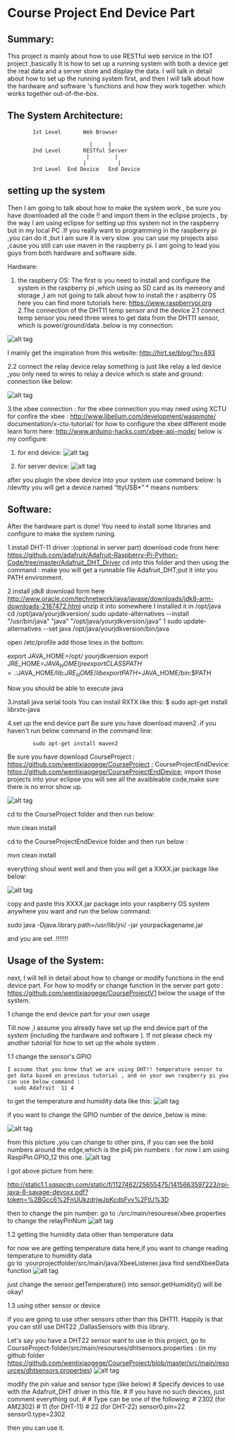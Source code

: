 ﻿Course Project End Device Part 
========================

Summary:
------------------------

This project is mainly about how to use RESTful web service in the IOT project ,basically It is how to set up a running system with both a device get the real data and a  server store and display the data. I will talk in detail about how to set up the running system first, and then I will talk about how the hardware and software 's functions and how they work together. which works together out-of-the-box.

The System Architecture:
------------------------

              
            1st Level       Web Browser 
     
                              |     |
            2nd Level       RESTful Server
                             |        |
                            |          |
            3rd Level  End Device   End Device


setting up the system 
------------------------
Then I am going to talk about how to make the system work , be sure you have downloaded all the code  !! and import them in the eclipse projects , by the way I am using eclipse for setting up this system not in the raspberry but in my local PC .If you really want to programming in the raspberry pi ,you can do it ,but I am sure it is very slow .you can use my projects also ,cause you still can use maven in the raspberry pi. I am going to lead you guys from both hardware and software side.

 Hardware:

1. the raspberry OS:
	The first is you need to install and configure the system in the raspberry pi ,which using as SD card as its memeory and storage ,I am 		not going to talk about how to install the r aspberry OS here you can find more tutorials here: https://www.raspberrypi.org
	2.The connection of the DHT11 temp sensor and the device 
	2.1 connect temp sensor
	you need three wires to get data from the DHT11 sensor, which is power/ground/data .below is my connection:
                              
![alt tag](https://github.com/wentixiaogege/CourseProjectEndDevice/blob/master/readme_img/temp_connection.png)                                               


I mainly get the inspiration from this website: http://hirt.se/blog/?p=493









2.2 connect the relay device
       relay something is just like relay a led device ,you only need to wires to relay a device which is state and ground: connection like below:
             
![alt tag](https://github.com/wentixiaogege/CourseProjectEndDevice/blob/master/readme_img/relay_connection.png)   










 


  

3.the xbee connection :
  	 for the xbee connection you may need using XCTU for confire the xbee :
		http://www.libelium.com/development/waspmote/	documentation/x-ctu-tutorial/
   	 for how to configure the xbee different mode learn form here:
 		http://www.arduino-hacks.com/xbee-api-mode/
	  	below is my configure: 
1. for end device:
![alt tag](https://github.com/wentixiaogege/CourseProjectEndDevice/blob/master/readme_img/xbee_end.png)   
















2. for server device:
![alt tag](https://github.com/wentixiaogege/CourseProjectEndDevice/blob/master/readme_img/xbee_server.png)


















after you plugin the xbee device into your system use command below:
             ls /dev/tty
	you will get a device named 
          “ttyUSB*” * means numbers:

 
Software:
------------

After the hardware part is done! You need to install some libraries and configure to make the system runing.

1.install DHT-11 driver :(optional in server part)
	download code from here:   https://github.com/adafruit/Adafruit-Raspberry-Pi-Python-Code/tree/master/Adafruit_DHT_Driver 
	cd into this folder and then using the command  : make 
	you will get a runnable file Adafruit_DHT;put it into you PATH environment.
 
2.install jdk8
	download  form here http://www.oracle.com/technetwork/java/javase/downloads/jdk8-arm-downloads-2187472.html
	unzip it into somewhere I installed it in /opt/java 
	cd /opt/java/yourjdkversion/
	sudo update-alternatives --install "/usr/bin/java" "java" "/opt/java/yourjdkversion/java" 1
	sudo update-alternatives --set java /opt/java/yourjdkversion/bin/java

   open /etc/profile add those lines in the bottom:


   export JAVA_HOME=/opt/ yourjdkversion
   export JRE_HOME=$JAVA_HOME/jre 
   export CLASSPATH=.:$JAVA_HOME/lib:$JRE_HOME/lib 
   export PATH=$JAVA_HOME/bin:$PATH 
   
   Now you should be able to execute java

3.install java serial tools
 	You can install RXTX like this:
		$ sudo apt-get install librxtx-java

4.set up the end device part 
	Be sure you have download maven2 .if you haven't run below command in the command line:
	
         	sudo apt-get install maven2
         	
   Be sure you have download 
   CourseProject : 
		https://github.com/wentixiaogege/CourseProject   ;
   CourseProjectEndDevice: 
		https://github.com/wentixiaogege/CourseProjectEndDevice;
   import those projects into your eclipse you will see all the avaibleable code,make sure there is no error show up.
       
![alt tag](https://github.com/wentixiaogege/CourseProjectEndDevice/blob/master/readme_img/eclipse_end_init.png)             





   cd to the CourseProject folder and then run below:
   
   mvn clean install 
                         
   cd to the CourseProjectEndDevice folder and then run below :
   
   mvn clean install 
   
   everything shoul went well and then you will get a XXXX.jar package like below:

![alt tag](https://github.com/wentixiaogege/CourseProjectEndDevice/blob/master/readme_img/eclipse_end_compiled.png)                        







copy and paste this XXXX.jar package into your raspberry OS system anywhere you want and run the below command:

   sudo java -Djava.library.path=/usr/lib/jni/ -jar yourpackagename.jar 

and you are set .!!!!!!!


Usage of the System:
---------------------

next, I will tell in detail about how to change or modify functions in  the end device part.
For how to modify or change function in the server part goto :
	https://github.com/wentixiaogege/CourseProjectV1
 below the usage of the system.
 
1 change the end device part for your own usage

   Till now ,I assume you already have set up the end device part of the system (including the hardware and software ). If not please check my another tutorial for how to set up the whole system .

1.1 change the sensor's GPIO

    I assume that you know that we are using DHT!! temperature sensor to get data based on previous tutorial , and on your own raspberry pi you can use below command :
	  sudo Adafruit  11 4 
  to get the temperature and humidity data like this:
![alt tag](https://github.com/wentixiaogege/CourseProjectEndDevice/blob/master/readme_img/adafruit.png) 

 if you want to change the GPIO number of the device ,below is mine:
 
![alt tag](https://github.com/wentixiaogege/CourseProjectEndDevice/blob/master/readme_img/temp_connection.png)   

from this picture ,you can change to other pins, if you can see the bold numbers around the edge,which is  the pi4j pin numbers :
      for now I am using    RaspiPin.GPIO_12 this one.
![alt tag](https://github.com/wentixiaogege/CourseProjectEndDevice/blob/master/readme_img/pi4j_gpio.png)

I got  above picture from here:

http://static1.1.sqspcdn.com/static/f/1127462/25655475/1415663597223/rpi-java-8-savage-devoxx.pdf?token=%2BGcc6%2FnUUkzdrjwJpKcdsFvv%2FtU%3D  

  then to change the pin number:
  go to :/src/main/resourese/xbee.properties  to change the relayPinNum 
  ![alt tag](https://github.com/wentixiaogege/CourseProjectEndDevice/blob/master/readme_img/property.png)
  
  
1.2 getting the humidity data other than temperature data

 for now we are getting temperature data here,if you want to change reading temperature to humidity data  
go to :yourprojectfolder/src/main/java/XbeeListener.java 
  find sendXbeeData function
  ![alt tag](https://github.com/wentixiaogege/CourseProjectEndDevice/blob/master/readme_img/sendXbeeData.png)
  
  just change the sensor.getTemperature() into sensor.getHumidity() will be okay!

1.3 using other sensor or device

  if you are going to use other sensors other than this DHT11. Happily is that you can still use DHT22 ,DallasSensors with this library.
  
  Let's say you have a DHT22 sensor want to use in this project, 
   go to CourseProject-folder/src/main/resourses/dhtsensors.properties :
   (in my github folder https://github.com/wentixiaogege/CourseProject/blob/master/src/main/resources/dhtsensors.properties)
    ![alt tag](https://github.com/wentixiaogege/CourseProjectEndDevice/blob/master/readme_img/dhtsensor.png)
  
  modify the pin value and sensor type:(like below)
	# Specify devices to use with the Adafruit_DHT driver in this file.
	# If you have no such devices, just comment everything out.
	#
	# Type can be one of the following:
	# 2302 (for AM2302)
	# 11 (for DHT-11)
	# 22 (for DHT-22)
	sensor0.pin=22
	sensor0.type=2302
	
  then you can use it.
  
  
   
 







